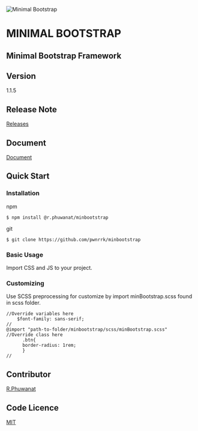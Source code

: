 ![Minimal Bootstrap](https://pwnrrk.github.io/mb-ico.png)

# MINIMAL BOOTSTRAP

## Minimal Bootstrap Framework

## Version
1.1.5

## Release Note
[Releases](https://github.com/pwnrrk/minbootstrap/releases)

## Document
[Document](https://pwnrrk.github.io/minimalbootstrap)

## Quick Start
### Installation
npm

    $ npm install @r.phuwanat/minbootstrap

git

    $ git clone https://github.com/pwnrrk/minbootstrap
 
 ### Basic Usage
Import CSS and JS to your project.
### Customizing
Use SCSS preprocessing for customize by import minBootstrap.scss found in scss folder.

    //Override variables here
	    $font-family: sans-serif;
	//
    @import "path-to-folder/minbootstrap/scss/minBootstrap.scss"
    //Override class here
		  .btn{
		  border-radius: 1rem;
		  }
    //


## Contributor
[R.Phuwanat](https://pwnrrk.github.io)

## Code Licence
[MIT](https://github.com/pwnrrk/minbootstrap/blob/master/LICENSE)
